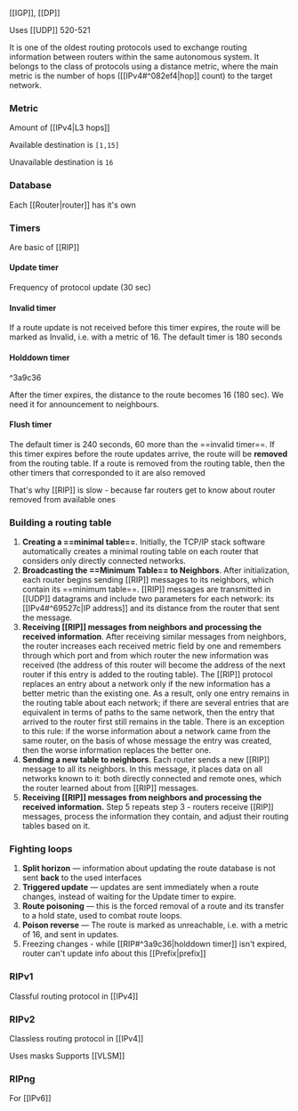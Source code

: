 [[IGP]], [[DP]]

Uses [[UDP]] 520-521

It is one of the oldest routing protocols used to exchange routing information between routers within the same autonomous system. It belongs to the class of protocols using a distance metric, where the main metric is the number of hops ([[IPv4#^082ef4|hop]] count) to the target network.

### Metric
Amount of [[IPv4|L3 hops]]

Available destination is `[1,15]`

Unavailable destination is `16` 

### Database
Each [[Router|router]] has it's own

### Timers
Are basic of [[RIP]]

#### Update timer
Frequency of protocol update (30 sec)

#### Invalid timer
If a route update is not received before this timer expires, the route will be marked as Invalid, i.e. with a metric of 16. The default timer is 180 seconds

#### Holddown timer

^3a9c36

After the timer expires, the distance to the route becomes 16 (180 sec). We need it for announcement to neighbours. 

#### Flush timer
The default timer is 240 seconds, 60 more than the ==invalid timer==. If this timer expires before the route updates arrive, the route will be **removed** from the routing table. If a route is removed from the routing table, then the other timers that corresponded to it are also removed

That's why [[RIP]] is slow - because far routers get to know about router removed from available ones



### Building a routing table
1) **Creating a ==minimal table==**. Initially, the TCP/IP stack software automatically creates a minimal routing table on each router that considers only directly connected networks.
2) **Broadcasting the ==Minimum Table== to Neighbors**. After initialization, each router begins sending [[RIP]] messages to its neighbors, which contain its ==minimum table==. [[RIP]] messages are transmitted in [[UDP]] datagrams and include two parameters for each network: its [[IPv4#^69527c|IP address]] and its distance from the router that sent the message.
3) **Receiving [[RIP]] messages from neighbors and processing the received information**. After receiving similar messages from neighbors, the router increases each received metric field by one and remembers through which port and from which router the new information was received (the address of this router will become the address of the next router if this entry is added to the routing table). The [[RIP]] protocol replaces an entry about a network only if the new information has a better metric than the existing one. As a result, only one entry remains in the routing table about each network; if there are several entries that are equivalent in terms of paths to the same network, then the entry that arrived to the router first still remains in the table. There is an exception to this rule: if the worse information about a network came from the same router, on the basis of whose message the entry was created, then the worse information replaces the better one.
4) **Sending a new table to neighbors**. Each router sends a new [[RIP]] message to all its neighbors. In this message, it places data on all networks known to it: both directly connected and remote ones, which the router learned about from [[RIP]] messages.
5) **Receiving [[RIP]] messages from neighbors and processing the received information.** Step 5 repeats step 3 - routers receive [[RIP]] messages, process the information they contain, and adjust their routing tables based on it.

### Fighting loops
1) **Split horizon** — information about updating the route database is not sent **back** to the used interfaces
2) **Triggered update** — updates are sent immediately when a route changes, instead of waiting for the Update timer to expire. 
3) **Route poisoning** — this is the forced removal of a route and its transfer to a hold state, used to combat route loops. 
4) **Poison reverse** — The route is marked as unreachable, i.e. with a metric of 16, and sent in updates.
5) Freezing changes - while [[RIP#^3a9c36|holddown timer]] isn't expired, router can't update info about this [[Prefix|prefix]]

### RIPv1
Classful routing protocol in [[IPv4]]

### RIPv2
Classless routing protocol in [[IPv4]]

Uses masks
Supports [[VLSM]]
### RIPng
For [[IPv6]]